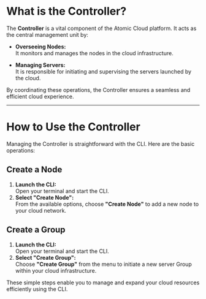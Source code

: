 # What is the Controller?

The **Controller** is a vital component of the Atomic Cloud platform. It acts as the central management unit by:

- **Overseeing Nodes:**  
  It monitors and manages the nodes in the cloud infrastructure.

- **Managing Servers:**  
  It is responsible for initiating and supervising the servers launched by the cloud.

By coordinating these operations, the Controller ensures a seamless and efficient cloud experience.

---

# How to Use the Controller

Managing the Controller is straightforward with the CLI. Here are the basic operations:

## Create a Node

1. **Launch the CLI:**  
   Open your terminal and start the CLI.
2. **Select "Create Node":**  
   From the available options, choose **"Create Node"** to add a new node to your cloud network.

## Create a Group

1. **Launch the CLI:**  
   Open your terminal and start the CLI.
2. **Select "Create Group":**  
   Choose **"Create Group"** from the menu to initiate a new server Group within your cloud infrastructure.

These simple steps enable you to manage and expand your cloud resources efficiently using the CLI.